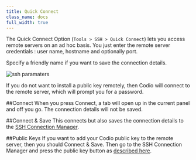 ```yaml
---
title: Quick Connect
class_name: docs
full_width: true
---
```


The Quick Connect Option (`Tools > SSH > Quick Connect`) lets you access remote servers on an ad hoc basis. You just enter the remote server credentials : user name, hostname and optionally port.

Specify a friendly name if you want to save the connection details.

<img alt="ssh paramaters" src="/img/docs/ssh-parms.png" class="simple"/>

If you do not want to install a public key remotely, then Codio will connect to the remote server, which will prompt you for a password.

##Connect
When you press Connect, a tab will open up in the current panel and off you go. The connection details will not be saved.

##Connect & Save
This connects but also saves the connection details to the [SSH Connection Manager](/docs/ide/tools/ssh/ssh-manager/).


##Public Keys
If you want to add your Codio public key to the remote server, then you should Connect & Save. Then go to the SSH Connection Manager and press the public key button as [described here](/docs/ide/tools/ssh/ssh-manager).
